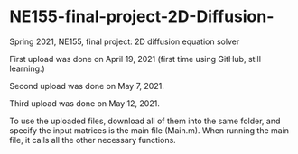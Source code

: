 # NE155-final-project-2D-Diffusion-
Spring 2021, NE155, final project: 2D diffusion equation solver

First upload was done on April 19, 2021 (first time using GitHub, still learning.)

Second upload was done on May 7, 2021.

Third upload was done on May 12, 2021.

To use the uploaded files, download all of them into the same folder,
and specify the input matrices is the main file (Main.m).
When running the main file, it calls all the other necessary functions. 
